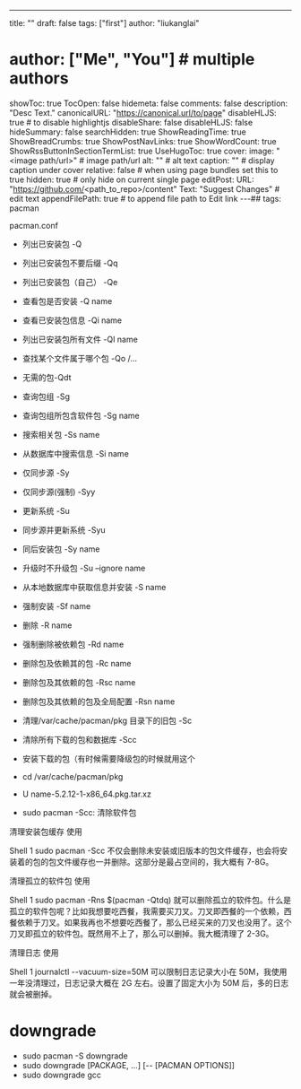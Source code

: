 ---
title: ""
draft: false
tags: ["first"]
author: "liukanglai"
# author: ["Me", "You"] # multiple authors
showToc: true
TocOpen: false
hidemeta: false
comments: false
description: "Desc Text."
canonicalURL: "https://canonical.url/to/page"
disableHLJS: true # to disable highlightjs
disableShare: false
disableHLJS: false
hideSummary: false
searchHidden: true
ShowReadingTime: true
ShowBreadCrumbs: true
ShowPostNavLinks: true
ShowWordCount: true
ShowRssButtonInSectionTermList: true
UseHugoToc: true
cover:
    image: "<image path/url>" # image path/url
    alt: "<alt text>" # alt text
    caption: "<text>" # display caption under cover
    relative: false # when using page bundles set this to true
    hidden: true # only hide on current single page
editPost:
    URL: "https://github.com/<path_to_repo>/content"
    Text: "Suggest Changes" # edit text
    appendFilePath: true # to append file path to Edit link
---## tags: pacman

pacman.conf

- 列出已安装包 -Q
- 列出已安装包不要后缀 -Qq
- 列出已安装包（自己） -Qe
- 查看包是否安装 -Q name
- 查看已安装包信息 -Qi name
- 列出已安装包所有文件 -QI name
- 查找某个文件属于哪个包 -Qo /…
- 无需的包-Qdt

- 查询包组 -Sg
- 查询包组所包含软件包 -Sg name
- 搜索相关包 -Ss name
- 从数据库中搜索信息 -Si name

- 仅同步源 -Sy
- 仅同步源(强制) -Syy
- 更新系统 -Su
- 同步源并更新系统 -Syu
- 同后安装包 -Sy name
- 升级时不升级包 -Su –ignore name
- 从本地数据库中获取信息并安装 -S name
- 强制安装 -Sf name

- 删除 -R name
- 强制删除被依赖包 -Rd name
- 删除包及依赖其的包 -Rc name
- 删除包及其依赖的包 -Rsc name
- 删除包及其依赖的包及全局配置 -Rsn name
- 清理/var/cache/pacman/pkg 目录下的旧包 -Sc

- 清除所有下载的包和数据库 -Scc

- 安装下载的包（有时候需要降级包的时候就用这个
- cd /var/cache/pacman/pkg
- U name-5.2.12-1-x86_64.pkg.tar.xz

- sudo pacman -Scc: 清除软件包

清理安装包缓存
使用

Shell
1
sudo pacman -Scc
不仅会删除未安装或旧版本的包文件缓存，也会将安装着的包的包文件缓存也一并删除。这部分是最占空间的，我大概有 7-8G。

清理孤立的软件包
使用

Shell
1
sudo pacman -Rns $(pacman -Qtdq)
就可以删除孤立的软件包。什么是孤立的软件包呢？比如我想要吃西餐，我需要买刀叉。刀叉即西餐的一个依赖，西餐依赖于刀叉。如果我再也不想要吃西餐了，那么已经买来的刀叉也没用了。这个刀叉即孤立的软件包。既然用不上了，那么可以删掉。我大概清理了 2-3G。

清理日志
使用

Shell
1
journalctl --vacuum-size=50M
可以限制日志记录大小在 50M，我使用一年没清理过，日志记录大概在 2G 左右。设置了固定大小为 50M 后，多的日志就会被删掉。

# downgrade

- sudo pacman -S downgrade
- sudo downgrade [PACKAGE, ...] [-- [PACMAN OPTIONS]]
- sudo downgrade gcc

